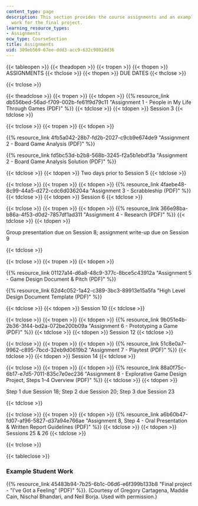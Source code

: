 ```yaml
---
content_type: page
description: This section provides the course assignments and an example of student
  work for the final project.
learning_resource_types:
- Assignments
ocw_type: CourseSection
title: Assignments
uid: 309eb569-67ee-ddd3-acc9-632c9802dd36
---
```


{{< tableopen >}}
{{< theadopen >}}
{{< tropen >}}
{{< thopen >}}
ASSIGNMENTS
{{< thclose >}}
{{< thopen >}}
DUE DATES
{{< thclose >}}

{{< trclose >}}

{{< theadclose >}}
{{< tropen >}}
{{< tdopen >}}
{{% resource_link db556bed-56ad-f709-002b-fe61f9d79c11 "Assignment 1 - People in My Life Through Games (PDF)" %}}
{{< tdclose >}}
{{< tdopen >}}
Session 3
{{< tdclose >}}

{{< trclose >}}
{{< tropen >}}
{{< tdopen >}}


{{% resource_link 4fb5a042-28b7-fd2b-2027-c9cb9e674de9 "Assignment 2 - Board Game Analysis (PDF)" %}}

{{% resource_link fd5bc53d-b2b8-568b-3245-f2a5b1ebdf3a "Assignment 2 - Board Game Analysis Solution (PDF)" %}}


{{< tdclose >}}
{{< tdopen >}}
Two days prior to Session 5
{{< tdclose >}}

{{< trclose >}}
{{< tropen >}}
{{< tdopen >}}
{{% resource_link 4faebe48-8c99-44a5-d272-cdc6d036204a "Assignment 3 - Scrabbleship (PDF)" %}}
{{< tdclose >}}
{{< tdopen >}}
Session 6
{{< tdclose >}}

{{< trclose >}}
{{< tropen >}}
{{< tdopen >}}
{{% resource_link 366e98ba-b86a-4f53-d0d2-7857df1ad311 "Assignment 4 - Research (PDF)" %}}
{{< tdclose >}}
{{< tdopen >}}


Group presentation due on Session 8; assignment write-up due on Session 9


{{< tdclose >}}

{{< trclose >}}
{{< tropen >}}
{{< tdopen >}}


{{% resource_link 01127a14-d6a8-48c9-377c-8bce5c43912a "Assignment 5 - Game Design Document & Pitch (PDF)" %}}

{{% resource_link 62d4c052-1a42-c389-3bc3-89913e15a5fa "High Level Design Document Template (PDF)" %}}


{{< tdclose >}}
{{< tdopen >}}
Session 10
{{< tdclose >}}

{{< trclose >}}
{{< tropen >}}
{{< tdopen >}}
{{% resource_link 9b051e4b-2b36-3f44-bd2a-072be200b09a "Assignment 6 - Prototyping a Game (PDF)" %}}
{{< tdclose >}}
{{< tdopen >}}
Session 12
{{< tdclose >}}

{{< trclose >}}
{{< tropen >}}
{{< tdopen >}}
{{% resource_link 51c8e0a7-9962-c895-7bcd-32eb9d0619b2 "Assignment 7 - Playtest (PDF)" %}}
{{< tdclose >}}
{{< tdopen >}}
Session 14
{{< tdclose >}}

{{< trclose >}}
{{< tropen >}}
{{< tdopen >}}
{{% resource_link 88a0f75c-6b17-e7d5-7011-835c7e0ec236 "Assignment 8 - Explorative Game Design Project, Steps 1–4 Overview (PDF)" %}}
{{< tdclose >}}
{{< tdopen >}}


Step 1 due Session 18; Step 2 due Session 20; Step 3 due Session 23


{{< tdclose >}}

{{< trclose >}}
{{< tropen >}}
{{< tdopen >}}
{{% resource_link a6b60b47-fd07-af96-5827-d37a94e766ae "Assignment 8, Step 4 - Oral Presentation & Written Report Guidelines (PDF)" %}}
{{< tdclose >}}
{{< tdopen >}}
Sessions 25 & 26
{{< tdclose >}}

{{< trclose >}}

{{< tableclose >}}

### Example Student Work

{{% resource_link 45483b94-7b25-6b1c-06d6-e6f399b133b8 "Final project - \"I've Got a Feeling\" (PDF)" %}}. (Courtesy of Gregory Cartagena, Maddie Cain, Nischal Bhandari, and Neil Borja. Used with permission.)